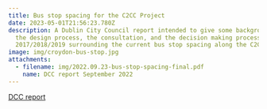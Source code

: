 ```yaml
---
title: Bus stop spacing for the C2CC Project
date: 2023-05-01T21:56:23.780Z
description: A Dublin City Council report intended to give some background to
  the design process, the consultation, and the decision making process made in
  2017/2018/2019 surrounding the current bus stop spacing along the C2CC route.
image: img/croydon-bus-stop.jpg
attachments:
  - filename: img/2022.09.23-bus-stop-spacing-final.pdf
    name: DCC report September 2022
---
```

[DCC report](/img/2022.09.23-bus-stop-spacing-final.pdf)